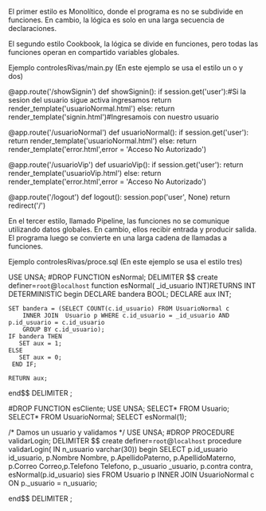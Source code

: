 El primer estilo es Monolítico, donde el programa es
no se subdivide en funciones. En cambio, la lógica es
solo en una larga secuencia de declaraciones.

El segundo estilo Cookbook, la lógica se divide
en funciones, pero todas las funciones operan en compartido
variables globales.

Ejemplo controlesRivas/main.py (En este ejemplo se usa el estilo un o y dos)

@app.route('/showSignin')
def showSignin():
    if session.get('user'):#Si la sesion del usuario sigue activa ingresamos
        return render_template('usuarioNormal.html')
    else:
        return render_template('signin.html')#Ingresamois con nuestro usuario

@app.route('/usuarioNormal')
def usuarioNormal():
    if session.get('user'):
        return render_template('usuarioNormal.html')
    else:
        return render_template('error.html',error = 'Acceso No Autorizado')

@app.route('/usuarioVip')
def usuarioVip():
    if session.get('user'):
        return render_template('usuarioVip.html')
    else:
        return render_template('error.html',error = 'Acceso No Autorizado')

@app.route('/logout')
def logout():
    session.pop('user', None)
    return redirect('/')

En el tercer estilo, llamado Pipeline, las funciones
no se comunique utilizando datos globales. En cambio, ellos
recibir entrada y producir salida. El programa
luego se convierte en una larga cadena de llamadas a funciones.


Ejemplo controlesRivas/proce.sql (En este ejemplo se usa el estilo tres)

USE UNSA;
#DROP FUNCTION esNormal;
DELIMITER $$
create definer=`root`@`localhost` function esNormal(
_id_usuario INT)RETURNS INT DETERMINISTIC
begin
    DECLARE bandera BOOL;
    DECLARE aux INT;
    
    SET bandera = (SELECT COUNT(c.id_usuario) FROM UsuarioNormal c 
        INNER JOIN  Usuario p WHERE c.id_usuario = _id_usuario AND p.id_usuario = c.id_usuario
        GROUP BY c.id_usuario);
    IF bandera THEN
       SET aux = 1;
	ELSE
       SET aux = 0;
     END IF;
    
    RETURN aux;
end$$
DELIMITER ;

#DROP FUNCTION esCliente;
USE UNSA;
SELECT* FROM Usuario;
SELECT* FROM UsuarioNormal;
SELECT esNormal(1);

/* Damos un usuario y validamos */
USE UNSA;
#DROP PROCEDURE validarLogin;
DELIMITER $$
create definer=`root`@`localhost` procedure validarLogin(
IN n_usuario varchar(30))
begin
    SELECT p.id_usuario id_usuario, p.Nombre Nombre, p.ApellidoPaterno, p.ApellidoMaterno, 
           p.Correo Correo,p.Telefono Telefono, p._usuario _usuario,
           p.contra contra, esNormal(p.id_usuario) sies
	FROM Usuario p INNER JOIN UsuarioNormal c
    ON p._usuario = n_usuario;
    
end$$
DELIMITER ;
